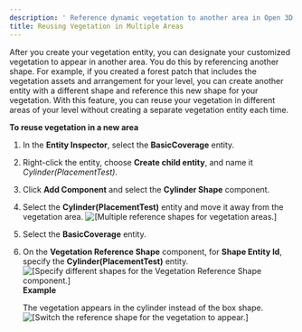 ```yaml
---
description: ' Reference dynamic vegetation to another area in Open 3D Engine. '
title: Reusing Vegetation in Multiple Areas
---
```


After you create your vegetation entity, you can designate your customized vegetation to appear in another area. You do this by referencing another shape. For example, if you created a forest patch that includes the vegetation assets and arrangement for your level, you can create another entity with a different shape and reference this new shape for your vegetation. With this feature, you can reuse your vegetation in different areas of your level without creating a separate vegetation entity each time.

**To reuse vegetation in a new area**

1. In the **Entity Inspector**, select the **BasicCoverage** entity.

1. Right-click the entity, choose **Create child entity**, and name it *Cylinder(PlacementTest)*.

1. Click **Add Component** and select the **Cylinder Shape** component.

1. Select the **Cylinder(PlacementTest)** entity and move it away from the vegetation area.
![\[Multiple reference shapes for vegetation areas.\]](/images/user-guide/vegetation/dynamic/create-new-vegetation-reference-area.png)

1. Select the **BasicCoverage** entity.

1. On the **Vegetation Reference Shape** component, for **Shape Entity Id**, specify the **Cylinder(PlacementTest)** entity.
![\[Specify different shapes for the Vegetation Reference Shape component.\]](/images/user-guide/vegetation/dynamic/create-new-vegetation-reference-area-1.png)
**Example**

   The vegetation appears in the cylinder instead of the box shape.
![\[Switch the reference shape for the vegetation to appear.\]](/images/user-guide/vegetation/dynamic/create-new-vegetation-reference-area-2.png)
